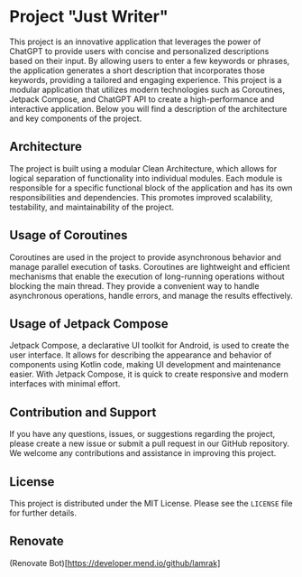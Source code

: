 # Project "Just Writer"

This project is an innovative application that leverages the power of ChatGPT to provide users with concise and personalized descriptions based on their input. By allowing users to enter a few keywords or phrases, the application generates a short description that incorporates those keywords, providing a tailored and engaging experience.
This project is a modular application that utilizes modern technologies such as Сoroutines, Jetpack Compose, and ChatGPT API to create a high-performance and interactive application. Below you will find a description of the architecture and key components of the project.

## Architecture

The project is built using a modular Clean Architecture, which allows for logical separation of functionality into individual modules. Each module is responsible for a specific functional block of the application and has its own responsibilities and dependencies. This promotes improved scalability, testability, and maintainability of the project.

## Usage of Coroutines

Coroutines are used in the project to provide asynchronous behavior and manage parallel execution of tasks. Coroutines are lightweight and efficient mechanisms that enable the execution of long-running operations without blocking the main thread. They provide a convenient way to handle asynchronous operations, handle errors, and manage the results effectively.

## Usage of Jetpack Compose

Jetpack Compose, a declarative UI toolkit for Android, is used to create the user interface. It allows for describing the appearance and behavior of components using Kotlin code, making UI development and maintenance easier. With Jetpack Compose, it is quick to create responsive and modern interfaces with minimal effort.

## Contribution and Support

If you have any questions, issues, or suggestions regarding the project, please create a new issue or submit a pull request in our GitHub repository. We welcome any contributions and assistance in improving this project.

## License

This project is distributed under the MIT License. Please see the `LICENSE` file for further details.

## Renovate

(Renovate Bot)[https://developer.mend.io/github/lamrak]
